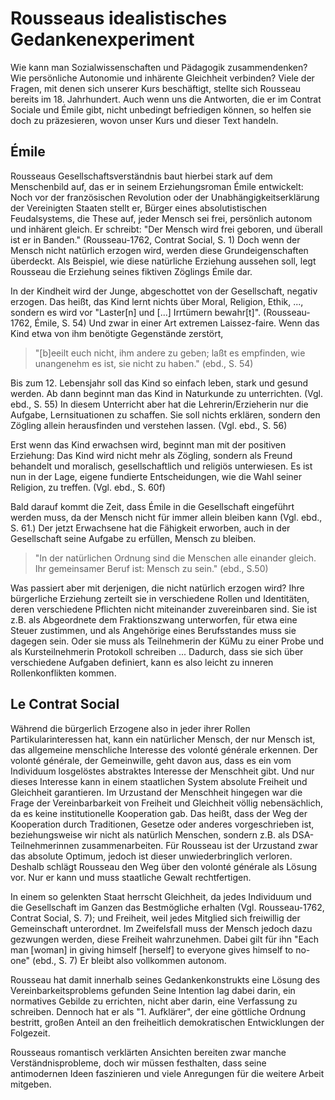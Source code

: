 # Rousseaus idealistisches Gedankenexperiment

Wie kann man Sozialwissenschaften und Pädagogik zusammendenken?
Wie persönliche Autonomie und inhärente Gleichheit verbinden?
Viele der Fragen, mit denen sich unserer Kurs beschäftigt, stellte sich Rousseau bereits im 18. Jahrhundert.
Auch wenn uns die Antworten, die er im Contrat Sociale und Émile gibt, nicht unbedingt befriedigen können, so helfen sie doch zu präzesieren, wovon unser Kurs und dieser Text handeln.


## Émile

Rousseaus Gesellschaftsverständnis baut hierbei stark auf dem Menschenbild auf, das er in seinem Erziehungsroman Émile entwickelt:
Noch vor der französischen Revolution oder der Unabhängigkeitserklärung der Vereinigten Staaten stellt er, Bürger eines absolutistischen Feudalsystems, die These auf, jeder Mensch sei frei, persönlich autonom und inhärent gleich.
Er schreibt: "Der Mensch wird frei geboren, und überall ist er in Banden." (Rousseau-1762, Contrat Social, S. 1)
Doch wenn der Mensch nicht natürlich erzogen wird, werden diese Grundeigenschaften überdeckt.
Als Beispiel, wie diese natürliche Erziehung aussehen soll, legt Rousseau die Erziehung seines fiktiven Zöglings Émile dar.

In der Kindheit wird der Junge, abgeschottet von der Gesellschaft, negativ erzogen.
Das heißt, das Kind lernt nichts über Moral, Religion, Ethik, ..., sondern es wird vor "Laster[n] und [...] Irrtümern bewahr[t]". (Rousseau-1762, Émile, S. 54)
Und zwar in einer Art extremen Laissez-faire.
Wenn das Kind etwa von ihm benötigte Gegenstände zerstört,
> "[b]eeilt euch nicht, ihm andere zu geben; laßt es empfinden, wie unangenehm es ist, sie nicht zu haben." (ebd., S. 54)

Bis zum 12. Lebensjahr soll das Kind so einfach leben, stark und gesund werden.
Ab dann beginnt man das Kind in Naturkunde zu unterrichten. (Vgl. ebd., S. 55)
In diesem Unterricht aber hat die Lehrerin/Erzieherin nur die Aufgabe, Lernsituationen zu schaffen.
Sie soll nichts erklären, sondern den Zögling allein herausfinden und verstehen lassen. (Vgl. ebd., S. 56)

Erst wenn das Kind erwachsen wird, beginnt man mit der positiven Erziehung:
Das Kind wird nicht mehr als Zögling, sondern als Freund behandelt und moralisch, gesellschaftlich und religiös unterwiesen.
Es ist nun in der Lage, eigene fundierte Entscheidungen, wie die Wahl seiner Religion, zu treffen. (Vgl. ebd., S. 60f)

Bald darauf kommt die Zeit, dass Émile in die Gesellschaft eingeführt werden muss, da der Mensch nicht für immer allein bleiben kann (Vgl. ebd., S. 61.)
Der jetzt Erwachsene hat die Fähigkeit erworben, auch in der Gesellschaft seine Aufgabe zu erfüllen, Mensch zu bleiben.
>"In der natürlichen Ordnung sind die Menschen alle einander gleich. Ihr gemeinsamer Beruf ist: Mensch zu sein."
(ebd., S.50)

Was passiert aber mit derjenigen, die nicht natürlich erzogen wird?
Ihre bürgerliche Erziehung zerteilt sie in verschiedene Rollen und Identitäten, deren verschiedene Pflichten nicht miteinander zuvereinbaren sind.
Sie ist z.B. als Abgeordnete dem Fraktionszwang unterworfen, für etwa eine Steuer zustimmen, und als Angehörige eines Berufsstandes muss sie dagegen sein.
Oder sie muss als Teilnehmerin der KüMu zu einer Probe und als Kursteilnehmerin Protokoll schreiben ...
Dadurch, dass sie sich über verschiedene Aufgaben definiert, kann es also leicht zu inneren Rollenkonflikten kommen.


## Le Contrat Social

Während die bürgerlich Erzogene also in jeder ihrer Rollen Partikularinteressen hat, kann ein natürlicher Mensch, der nur Mensch ist, das allgemeine menschliche Interesse des volonté générale erkennen.
Der volonté générale, der Gemeinwille, geht davon aus, dass es ein vom Individuum losgelöstes abstraktes Interesse der Menschheit gibt.
Und nur dieses Interesse kann in einem staatlichen System absolute Freiheit und Gleichheit garantieren.
Im Urzustand der Menschheit hingegen war die Frage der Vereinbarbarkeit von Freiheit und Gleichheit völlig nebensächlich, da es keine institutionelle Kooperation gab.
Das heißt, dass der Weg der Kooperation durch Traditionen, Gesetze oder anderes vorgeschrieben ist, beziehungsweise wir nicht als natürlich Menschen, sondern z.B. als DSA-Teilnehmerinnen zusammenarbeiten.
Für Rousseau ist der Urzustand zwar das absolute Optimum, jedoch ist dieser unwiederbringlich verloren.
Deshalb schlägt Rousseau den Weg über den volonté générale als Lösung vor.
Nur er kann und muss staatliche Gewalt rechtfertigen.

In einem so gelenkten Staat herrscht Gleichheit, da jedes Individuum und die Gesellschaft im Ganzen das Bestmögliche erhalten (Vgl. Rousseau-1762, Contrat Social, S. 7);
und Freiheit, weil jedes Mitglied sich freiwillig der Gemeinschaft unterordnet.
Im Zweifelsfall muss der Mensch jedoch dazu gezwungen werden, diese Freiheit wahrzunehmen.
Dabei gilt für ihn "Each man [woman] in giving himself [herself] to everyone gives himself to no-one" (ebd., S. 7)
Er bleibt also vollkommen autonom.

Rousseau hat damit innerhalb seines Gedankenkonstrukts eine Lösung des Vereinbarkeitsproblems gefunden
Seine Intention lag dabei darin, ein normatives Gebilde zu errichten, nicht aber darin, eine Verfassung zu schreiben.
Dennoch hat er als "1. Aufklärer", der eine göttliche Ordnung bestritt, großen Anteil an den freiheitlich demokratischen Entwicklungen der Folgezeit.

Rousseaus romantisch verklärten Ansichten bereiten zwar manche Verständnisprobleme, doch wir müssen festhalten, dass seine antimodernen Ideen faszinieren und viele Anregungen für die weitere Arbeit mitgeben.
